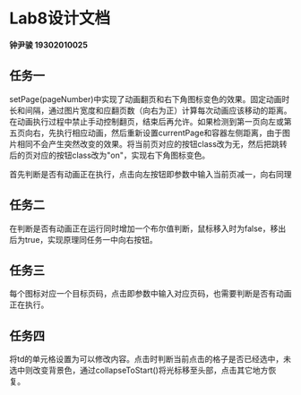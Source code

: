 # Lab8设计文档

**钟尹骏 19302010025**

## 任务一

setPage(pageNumber)中实现了动画翻页和右下角图标变色的效果。固定动画时长和间隔，通过图片宽度和应翻页数（向右为正）计算每次动画应该移动的距离。在动画执行过程中禁止手动控制翻页，结束后再允许。如果检测到第一页向左或第五页向右，先执行相应动画，然后重新设置currentPage和容器左侧距离，由于图片相同不会产生突然改变的效果。将当前页对应的按钮class改为无，然后把跳转后的页对应的按钮class改为"on"，实现右下角图标变色。

首先判断是否有动画正在执行，点击向左按钮即参数中输入当前页减一，向右同理

## 任务二

在判断是否有动画正在运行同时增加一个布尔值判断，鼠标移入时为false，移出后为true，实现原理同任务一中向右按钮。

## 任务三

每个图标对应一个目标页码，点击即参数中输入对应页码，也需要判断是否有动画正在执行。

## 任务四

将td的单元格设置为可以修改内容。点击时判断当前点击的格子是否已经选中，未选中则改变背景色，通过collapseToStart()将光标移至头部，点击其它地方恢复。

